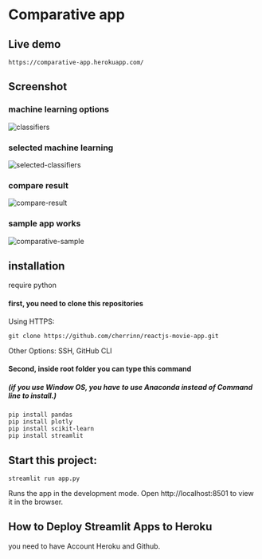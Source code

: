 # Comparative app
## Live demo
```
https://comparative-app.herokuapp.com/
```

## Screenshot
### machine learning options
![classifiers](https://user-images.githubusercontent.com/85073127/120878939-f72e7180-c5e9-11eb-8875-acad78fe8702.png)

### selected machine learning
![selected-classifiers](https://user-images.githubusercontent.com/85073127/120878949-11684f80-c5ea-11eb-830c-565c07289e77.png)

### compare result
![compare-result](https://user-images.githubusercontent.com/85073127/120878955-1b8a4e00-c5ea-11eb-88f0-92211585736e.png)

### sample app works
![comparative-sample](https://user-images.githubusercontent.com/85073127/120879149-88521800-c5eb-11eb-8f21-4bbdb5327bc2.gif)

## installation
require python

#### first, you need to clone this repositories
Using HTTPS:
```
git clone https://github.com/cherrinn/reactjs-movie-app.git
```
Other Options: SSH, GitHub CLI

#### Second, inside root folder you can type this command
##### (if you use Window OS, you have to use Anaconda instead of Command line to install.)
```
pip install pandas
pip install plotly
pip install scikit-learn
pip install streamlit
```

## Start this project:
```
streamlit run app.py
```
Runs the app in the development mode.
Open http://localhost:8501 to view it in the browser.

## How to Deploy Streamlit Apps to Heroku
you need to have Account Heroku and Github.
